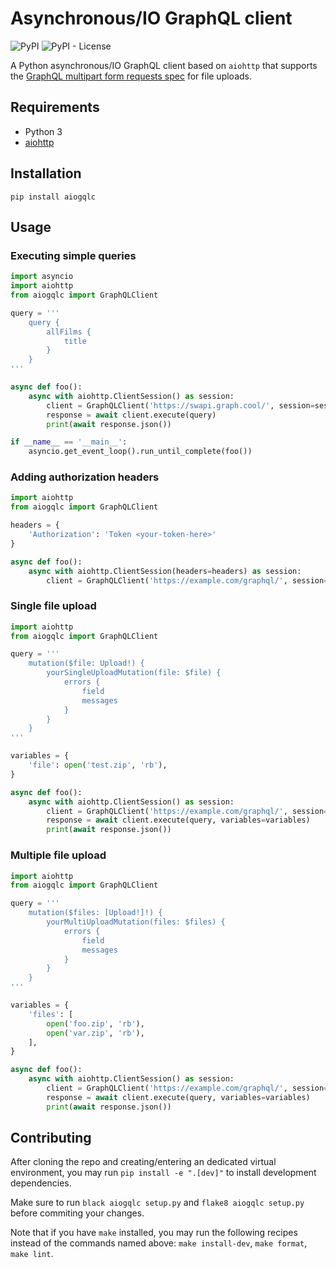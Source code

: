 # Asynchronous/IO GraphQL client

![PyPI](https://img.shields.io/pypi/v/aiogqlc)
![PyPI - License](https://img.shields.io/pypi/l/aiogqlc)

A Python asynchronous/IO GraphQL client based on `aiohttp` that supports the [GraphQL multipart form requests spec](https://github.com/jaydenseric/graphql-multipart-request-spec) for file uploads.

## Requirements

- Python 3
- [aiohttp](https://pypi.org/project/aiohttp/)

## Installation

```pip install aiogqlc```

## Usage

### Executing simple queries

```python
import asyncio
import aiohttp
from aiogqlc import GraphQLClient

query = '''
    query {
        allFilms {
            title
        }
    }
'''

async def foo():
    async with aiohttp.ClientSession() as session:
        client = GraphQLClient('https://swapi.graph.cool/', session=session)
        response = await client.execute(query)
        print(await response.json())

if __name__ == '__main__':
    asyncio.get_event_loop().run_until_complete(foo())
```

### Adding authorization headers

```python
import aiohttp
from aiogqlc import GraphQLClient

headers = {
    'Authorization': 'Token <your-token-here>'
}

async def foo():
    async with aiohttp.ClientSession(headers=headers) as session:
        client = GraphQLClient('https://example.com/graphql/', session=session)
```

### Single file upload

```python
import aiohttp
from aiogqlc import GraphQLClient

query = '''
    mutation($file: Upload!) {
        yourSingleUploadMutation(file: $file) {
            errors {
                field
                messages
            }
        }
    }
'''

variables = {
    'file': open('test.zip', 'rb'),
}

async def foo():
    async with aiohttp.ClientSession() as session:
        client = GraphQLClient('https://example.com/graphql/', session=session)
        response = await client.execute(query, variables=variables)
        print(await response.json())
```

### Multiple file upload

```python
import aiohttp
from aiogqlc import GraphQLClient

query = '''
    mutation($files: [Upload!]!) {
        yourMultiUploadMutation(files: $files) {
            errors {
                field
                messages
            }
        }
    }
'''

variables = {
    'files': [
        open('foo.zip', 'rb'),
        open('var.zip', 'rb'),
    ],
}

async def foo():
    async with aiohttp.ClientSession() as session:
        client = GraphQLClient('https://example.com/graphql/', session=session)
        response = await client.execute(query, variables=variables)
        print(await response.json())
```

## Contributing

After cloning the repo and creating/entering an dedicated virtual environment, you may run `pip install -e ".[dev]"` to install development dependencies.

Make sure to run `black aiogqlc setup.py` and `flake8 aiogqlc setup.py` before commiting your changes.

Note that if you have `make` installed, you may run the following recipes instead of the commands named above: `make install-dev`, `make format`, `make lint`.
